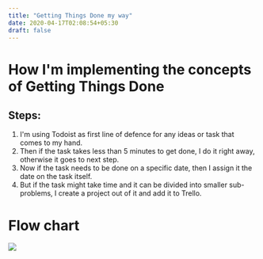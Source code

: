 ```yaml
---
title: "Getting Things Done my way"
date: 2020-04-17T02:08:54+05:30
draft: false
---
```


# How I'm implementing the concepts of Getting Things Done 
## Steps:  
1)  I'm using Todoist as first line of defence for any ideas or task that comes to my hand.    
2)  Then if the task takes less than 5 minutes to get done, I do it right away, otherwise it goes to next step.   
3)  Now if the task needs to be done on a specific date, then I assign it the date on the task itself.  
4)  But if the task might take time and it can be divided into smaller sub-problems, I create a project out of it and add it to Trello.  

# Flow chart   
![](/images/2020-04-17-02-16-49.png)